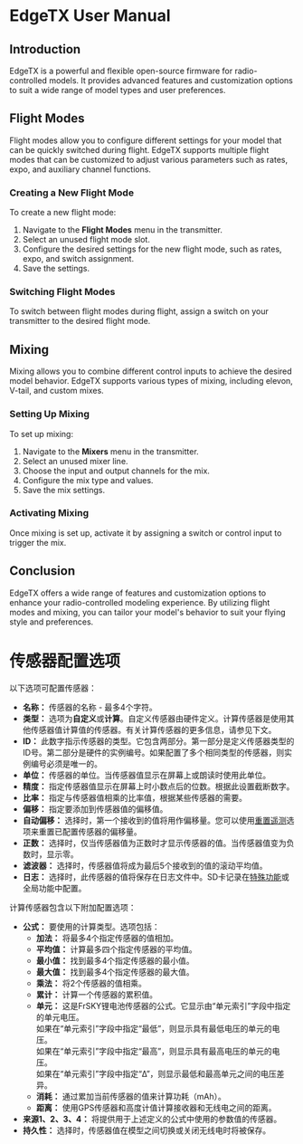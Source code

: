 # EdgeTX User Manual

## Introduction

EdgeTX is a powerful and flexible open-source firmware for radio-controlled models. It provides advanced features and customization options to suit a wide range of model types and user preferences.

## Flight Modes

Flight modes allow you to configure different settings for your model that can be quickly switched during flight. EdgeTX supports multiple flight modes that can be customized to adjust various parameters such as rates, expo, and auxiliary channel functions.

### Creating a New Flight Mode

To create a new flight mode:

1. Navigate to the **Flight Modes** menu in the transmitter.
2. Select an unused flight mode slot.
3. Configure the desired settings for the new flight mode, such as rates, expo, and switch assignment.
4. Save the settings.

### Switching Flight Modes

To switch between flight modes during flight, assign a switch on your transmitter to the desired flight mode.

## Mixing

Mixing allows you to combine different control inputs to achieve the desired model behavior. EdgeTX supports various types of mixing, including elevon, V-tail, and custom mixes.

### Setting Up Mixing

To set up mixing:

1. Navigate to the **Mixers** menu in the transmitter.
2. Select an unused mixer line.
3. Choose the input and output channels for the mix.
4. Configure the mix type and values.
5. Save the mix settings.

### Activating Mixing

Once mixing is set up, activate it by assigning a switch or control input to trigger the mix.

## Conclusion

EdgeTX offers a wide range of features and customization options to enhance your radio-controlled modeling experience. By utilizing flight modes and mixing, you can tailor your model's behavior to suit your flying style and preferences.

# 传感器配置选项

以下选项可配置传感器：

- **名称：** 传感器的名称 - 最多4个字符。
- **类型：** 选项为**自定义**或**计算**。自定义传感器由硬件定义。计算传感器是使用其他传感器值计算值的传感器。有关计算传感器的更多信息，请参见下文。
- **ID：** 此数字指示传感器的类型。它包含两部分。第一部分是定义传感器类型的ID号。第二部分是硬件的实例编号。如果配置了多个相同类型的传感器，则实例编号必须是唯一的。
- **单位：** 传感器的单位。当传感器值显示在屏幕上或朗读时使用此单位。
- **精度：** 指定传感器值显示在屏幕上时小数点后的位数。根据此设置截断数字。
- **比率：** 指定与传感器值相乘的比率值，根据某些传感器的需要。
- **偏移：** 指定要添加到传感器值的偏移值。
- **自动偏移：** 选择时，第一个接收到的值将用作偏移量。您可以使用[重置遥测](../../reset-telemetry.md)选项来重置已配置传感器的偏移量。
- **正数：** 选择时，仅当传感器值为正数时才显示传感器的值。当传感器值变为负数时，显示零。
- **滤波器：** 选择时，传感器值将成为最后5个接收到的值的滚动平均值。
- **日志：** 选择时，此传感器的值将保存在日志文件中。SD卡记录在[特殊功能](../special-functions.md)或全局功能中配置。

计算传感器包含以下附加配置选项：

- **公式：** 要使用的计算类型。选项包括：
  - **加法：** 将最多4个指定传感器的值相加。
  - **平均值：** 计算最多四个指定传感器的平均值。
  - **最小值：** 找到最多4个指定传感器的最小值。
  - **最大值：** 找到最多4个指定传感器的最大值。
  - **乘法：** 将2个传感器的值相乘。
  - **累计：** 计算一个传感器的累积值。
  - **单元：** 这是FrSKY锂电池传感器的公式。它显示由“单元索引”字段中指定的单元电压。\
    如果在“单元索引”字段中指定“最低”，则显示具有最低电压的单元的电压。\
    如果在“单元索引”字段中指定“最高”，则显示具有最高电压的单元的电压。\
    如果在“单元索引”字段中指定“Δ”，则显示最低和最高单元之间的电压差异。
  - **消耗：** 通过累加当前传感器的值来计算功耗（mAh）。
  - **距离：** 使用GPS传感器和高度计值计算接收器和无线电之间的距离。
- **来源1、2、3、4：** 将提供用于上述定义的公式中使用的参数值的传感器。
- **持久性：** 选择时，传感器值在模型之间切换或关闭无线电时将被保存。